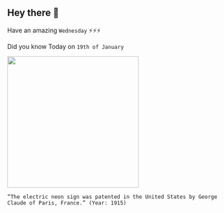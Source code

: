 ## Hey there 👋
Have an amazing `Wednesday` ⚡⚡⚡

Did you know Today on `19th of January`
 
 [<img src="https://upload.wikimedia.org/wikipedia/commons/b/be/Georges_Claude_%C3%A0_l%27Institut_1926.jpg" width="300" />](https://en.wikipedia.org/wiki/Georges_Claude#:~:text=In%201915%20a%20U.S.%20patent,Lights%2C%20through%20the%20early%201930s.) 
 ```
“The electric neon sign was patented in the United States by George Claude of Paris, France.” (Year: 1915)
```
